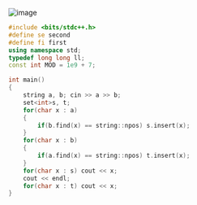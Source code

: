 ![image](https://github.com/Llam-a/Practice_Cpp/assets/115911041/93d54e5e-4a82-49aa-86f8-72556ed9329f)

```cpp
#include <bits/stdc++.h>
#define se second
#define fi first
using namespace std;
typedef long long ll;
const int MOD = 1e9 + 7;

int main()
{
    string a, b; cin >> a >> b;
    set<int>s, t;
    for(char x : a)
    {
        if(b.find(x) == string::npos) s.insert(x);
    }
    for(char x : b)
    {
        if(a.find(x) == string::npos) t.insert(x);
    }
    for(char x : s) cout << x;
    cout << endl;
    for(char x : t) cout << x;
}
```

